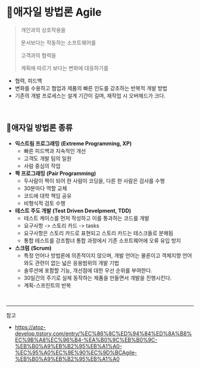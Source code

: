 # 🍞애자일 방법론 Agile

> 개인과의 상호작용을
>
> 문서보다는 작동하는 소프트웨어를
>
> 고객과의 협력을
>
> 계획에 따르기 보다는 변화에 대응하기를

- 협력, 피드백
- 변화를 수용하고 협업과 제품의 빠른 인도를 강조하는 반복적 개발 방법
- 기존의 개발 프로세스는 설계 기간이 길며, 재작업 시 오버헤드가 크다.

<br>

## 🍰애자일 방법론 종류

- **익스트림 프로그래밍** **(Extreme Programming, XP)**
  - 빠른 피드백과 지속적인 개선
  - 고객도 개발 팀의 일원
  - 사람 중심의 작업
- **짝 프로그래밍** **(Pair Programming)**
  - 두사람이 짝이 되어 한 사람이 코딩을, 다른 한 사람은 검사를 수행
  - 30분마다 역할 교체
  - 코드에 대학 책임 공유
  - 비형식적 검토 수행
- **테스트 주도 개발** **(Test Driven Develpment, TDD)**
  - 테스트 케이스를 먼저 작성하고 이를 통과하는 코드를 개발
  - 요구사항 -> 스토리 카드 -> tasks
  - 요구사항은 스토리 카드로 표현되고 스토리 카드는 테스크들로 분해됨
  - 통합 테스트를 강조함녀 통합 과정에서 기존 소프트웨어에 오류 유입 방지
- **스크럼** **(Scrum)**
  - 특정 언어나 방법론에 의존적이지 않으며, 개발 언어는 물론이고 객체지향 언어와도 관련이 없는 넓은 응용범위의 개발 기법
  - 솔루션에 포함할 기능, 개선점에 대한 우선 순위를 부여한다.
  - 30일간의 주기로 실제 동작하는 제품을 만들면서 개발을 진행시킨다.
  - 계획-스프린트의 반복

<br>

---

참고

- https://atoz-develop.tistory.com/entry/%EC%86%8C%ED%94%84%ED%8A%B8%EC%9B%A8%EC%96%B4-%EA%B0%9C%EB%B0%9C-%EB%B0%A9%EB%B2%95%EB%A1%A0-%EC%95%A0%EC%9E%90%EC%9D%BCAgile-%EB%B0%A9%EB%B2%95%EB%A1%A0